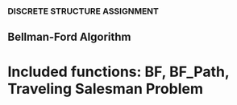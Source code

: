 ### DISCRETE STRUCTURE ASSIGNMENT
## Bellman-Ford Algorithm
# Included functions: BF, BF_Path, Traveling Salesman Problem
